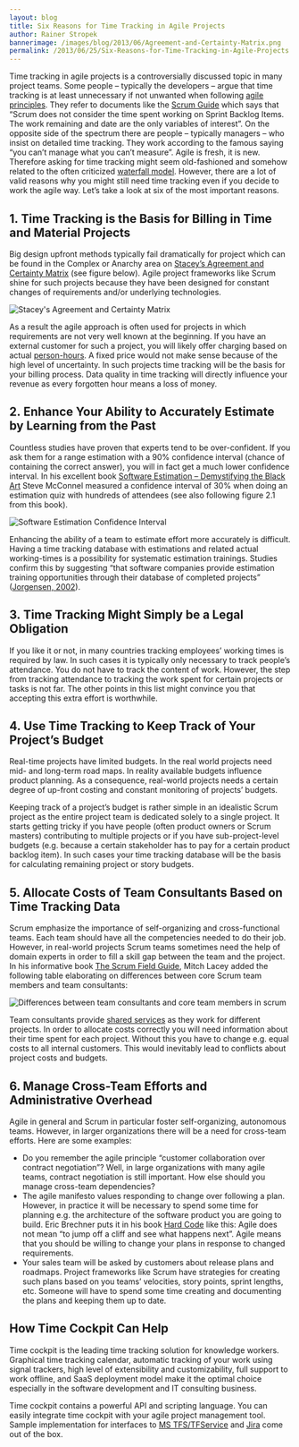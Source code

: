 ```yaml
---
layout: blog
title: Six Reasons for Time Tracking in Agile Projects
author: Rainer Stropek
bannerimage: /images/blog/2013/06/Agreement-and-Certainty-Matrix.png
permalink: /2013/06/25/Six-Reasons-for-Time-Tracking-in-Agile-Projects
---
```


<p xmlns="http://www.w3.org/1999/xhtml">Time tracking in agile projects is a controversially discussed topic in many project teams. Some people – typically the developers – argue that time tracking is at least unnecessary if not unwanted when following <a href="http://www.agilemanifesto.org/" title="Manifesto for Agile Software Development" target="_blank">agile principles</a>. They refer to documents like the <a href="http://www.scrum.org/Portals/0/Documents/Scrum%20Guides/Scrum_Guide.pdf" title="Scrum Guide" target="_blank">Scrum Guide</a> which says that “Scrum does not consider the time spent working on Sprint Backlog Items. The work remaining and date are the only variables of interest”. On the opposite side of the spectrum there are people – typically managers – who insist on detailed time tracking. They work according to the famous saying “you can’t manage what you can’t measure”. Agile is fresh, it is new. Therefore asking for time tracking might seem old-fashioned and somehow related to the often criticized <a href="http://en.wikipedia.org/wiki/Waterfall_model" title="Waterfall Model" target="_blank">waterfall model</a>. However, there are a lot of valid reasons why you might still need time tracking even if you decide to work the agile way. Let’s take a look at six of the most important reasons.</p><h2 xmlns="http://www.w3.org/1999/xhtml">1. Time Tracking is the Basis for Billing in Time and Material Projects</h2><p xmlns="http://www.w3.org/1999/xhtml">Big design upfront methods typically fail dramatically for project which can be found in the Complex or Anarchy area on <a href="http://blogs.msdn.com/b/jmeier/archive/2010/04/04/rick-stacey-s-agreement-and-certainty-matrix.aspx" title="Ralph Stacey’s Agreement and Certainty Matrix" target="_blank">Stacey’s Agreement and Certainty Matrix</a> (see figure below). Agile project frameworks like Scrum shine for such projects because they have been designed for constant changes of requirements and/or underlying technologies.</p><p xmlns="http://www.w3.org/1999/xhtml">
  <img src="{{site.baseurl}}images/blog/2013/06/Agreement-and-Certainty-Matrix.png" alt="Stacey's Agreement and Certainty Matrix" title="Stacey's Agreement and Certainty Matrix" />
</p><p xmlns="http://www.w3.org/1999/xhtml">As a result the agile approach is often used for projects in which requirements are not very well known at the beginning. If you have an external customer for such a project, you will likely offer charging based on actual <a href="http://en.wikipedia.org/wiki/Man-hour" title="Person Hours" target="_blank">person-hours</a>. A fixed price would not make sense because of the high level of uncertainty. In such projects time tracking will be the basis for your billing process. Data quality in time tracking will directly influence your revenue as every forgotten hour means a loss of money.</p><h2 xmlns="http://www.w3.org/1999/xhtml">2. Enhance Your Ability to Accurately Estimate by Learning from the Past</h2><p xmlns="http://www.w3.org/1999/xhtml">Countless studies have proven that experts tend to be over-confident. If you ask them for a range estimation with a 90% confidence interval (chance of containing the correct answer), you will in fact get a much lower confidence interval. In his excellent book <a href="https://www.amazon.de/dp/8178531038/ref=as_li_ss_til?tag=timecockpit-21&amp;camp=2906&amp;creative=19474&amp;linkCode=as4&amp;creativeASIN=8178531038&amp;adid=05PVSKAA41PBMC6625YG&amp;" title="Software Estimation – Demystifying the Black Art" target="_blank">Software Estimation – Demystifying the Black Art</a> Steve McConnel measured a confidence interval of 30% when doing an estimation quiz with hundreds of attendees (see also following figure 2.1 from this book).</p><p xmlns="http://www.w3.org/1999/xhtml">
  <img src="{{site.baseurl}}images/blog/2013/06/software-estimation-confidence-interval.png" alt="Software Estimation Confidence Interval" title="Software Estimation Confidence Interval" />
</p><p xmlns="http://www.w3.org/1999/xhtml">Enhancing the ability of a team to estimate effort more accurately is difficult. Having a time tracking database with estimations and related actual working-times is a possibility for systematic estimation trainings. Studies confirm this by suggesting “that software companies provide estimation training opportunities through their database of completed projects” (<a href="http://simula.no/research/se/publications/SE.4.Joergensen.2004.c/simula_pdf_file" title="A Review of Studies on Expert Estimation of Software Development Effort" target="_blank">Jorgensen, 2002</a>).</p><h2 xmlns="http://www.w3.org/1999/xhtml">3. Time Tracking Might Simply be a Legal Obligation</h2><p xmlns="http://www.w3.org/1999/xhtml">If you like it or not, in many countries tracking employees’ working times is required by law. In such cases it is typically only necessary to track people’s attendance. You do not have to track the content of work. However, the step from tracking attendance to tracking the work spent for certain projects or tasks is not far. The other points in this list might convince you that accepting this extra effort is worthwhile.</p><h2 xmlns="http://www.w3.org/1999/xhtml">4. Use Time Tracking to Keep Track of Your Project’s Budget</h2><p xmlns="http://www.w3.org/1999/xhtml">Real-time projects have limited budgets. In the real world projects need mid- and long-term road maps. In reality available budgets influence product planning. As a consequence, real-world projects needs a certain degree of up-front costing and constant monitoring of projects’ budgets.</p><p xmlns="http://www.w3.org/1999/xhtml">Keeping track of a project’s budget is rather simple in an idealistic Scrum project as the entire project team is dedicated solely to a single project. It starts getting tricky if you have people (often product owners or Scrum masters) contributing to multiple projects or if you have sub-project-level budgets (e.g. because a certain stakeholder has to pay for a certain product backlog item). In such cases your time tracking database will be the basis for calculating remaining project or story budgets.</p><h2 xmlns="http://www.w3.org/1999/xhtml">5. <span class="Apple-tab-span"></span>Allocate Costs of Team Consultants Based on Time Tracking Data</h2><p xmlns="http://www.w3.org/1999/xhtml">Scrum emphasize the importance of self-organizing and cross-functional teams. Each team should have all the competencies needed to do their job. However, in real-world projects Scrum teams sometimes need the help of domain experts in order to fill a skill gap between the team and the project. In his informative book <a href="https://www.amazon.de/dp/0321554159/ref=as_li_ss_til?tag=timecockpit-21&amp;camp=2906&amp;creative=19474&amp;linkCode=as4&amp;creativeASIN=0321554159&amp;adid=09ZBE9NAF1BBT7PCZK5D&amp;" title="The Scrum Field Guide" target="_blank">The Scrum Field Guide</a>, Mitch Lacey added the following table elaborating on differences between core Scrum team members and team consultants:</p><p xmlns="http://www.w3.org/1999/xhtml">
  <img src="{{site.baseurl}}images/blog/2013/06/scrum-roles-benefits-and-downsides.png" alt="Differences between team consultants and core team members in scrum" title="Differences between team consultants and core team members in scrum" />
</p><p xmlns="http://www.w3.org/1999/xhtml">Team consultants provide <a href="http://en.wikipedia.org/wiki/Shared_services" title="Shared Services" target="_blank">shared services</a> as they work for different projects. In order to allocate costs correctly you will need information about their time spent for each project. Without this you have to change e.g. equal costs to all internal customers. This would inevitably lead to conflicts about project costs and budgets.</p><h2 xmlns="http://www.w3.org/1999/xhtml">6. <span class="Apple-tab-span"></span>Manage Cross-Team Efforts and Administrative Overhead</h2><p xmlns="http://www.w3.org/1999/xhtml">Agile in general and Scrum in particular foster self-organizing, autonomous teams. However, in larger organizations there will be a need for cross-team efforts. Here are some examples:</p><ul xmlns="http://www.w3.org/1999/xhtml">
  <li>Do you remember the agile principle “customer collaboration over contract negotiation”? Well, in large organizations with many agile teams, contract negotiation is still important. How else should you manage cross-team dependencies?</li>
  <li>The agile manifesto values responding to change over following a plan. However, in practice it will be necessary to spend some time for planning e.g. the architecture of the software product you are going to build. Eric Brechner puts it in his book <a href="https://www.amazon.de/dp/0735661707/ref=as_li_ss_til?tag=timecockpit-21&amp;camp=2906&amp;creative=19474&amp;linkCode=as4&amp;creativeASIN=0735661707&amp;adid=1VJGP7ECSSFQAHD5VSDZ&amp;" title="Eric Brechner's Hard Code" target="_blank">Hard Code</a> like this: Agile does not mean “to jump off a cliff and see what happens next”. Agile means that you should be willing to change your plans in response to changed requirements.</li>
  <li>Your sales team will be asked by customers about release plans and roadmaps. Project frameworks like Scrum have strategies for creating such plans based on you teams’ velocities, story points, sprint lengths, etc. Someone will have to spend some time creating and documenting the plans and keeping them up to date.</li>
</ul><h2 xmlns="http://www.w3.org/1999/xhtml">How Time Cockpit Can Help</h2><p xmlns="http://www.w3.org/1999/xhtml">Time cockpit is the leading time tracking solution for knowledge workers. Graphical time tracking calendar, automatic tracking of your work using signal trackers, high level of extensibility and customizability, full support to work offline, and SaaS deployment model make it the optimal choice especially in the software development and IT consulting business.</p><p xmlns="http://www.w3.org/1999/xhtml">Time cockpit contains a powerful API and scripting language. You can easily integrate time cockpit with your agile project management tool. Sample implementation for interfaces to <a href="http://www.timecockpit.com/blog/2013/05/31/TFS-Work-Items-as-Time-Cockpit-Tasks" title="TFS Work Items as Time Cockpit Tasks" target="_blank">MS TFS/TFService</a> and <a href="http://www.timecockpit.com/blog/2013/04/30/Importing-JIRA-Issues-as-Time-Cockpit-Tasks" title="Importing JIRA Issues as Time Cockpit Tasks" target="_blank">Jira</a> come out of the box.</p>